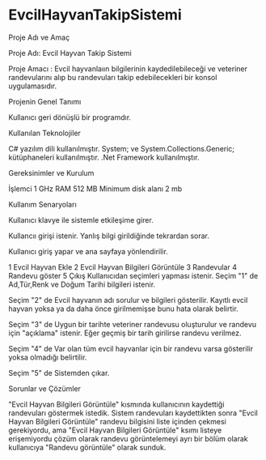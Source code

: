 # EvcilHayvanTakipSistemi

Proje Adı ve Amaç

Proje Adı: Evcil Hayvan Takip Sistemi

Proje Amacı : Evcil hayvanlaıın bilgilerinin kaydedilebileceği ve veteriner randevularını alıp bu randevuları takip edebilecekleri bir konsol uygulamasıdır.

Projenin Genel Tanımı

Kullanıcı geri dönüşlü bir programdır.

Kullanılan Teknolojiler

C# yazılım dili kullanılmıştır. System; ve System.Collections.Generic; kütüphaneleri kullanılmıştır. .Net Framework kullanılmıştır.

Gereksinimler ve Kurulum

İşlemci 1 GHz RAM 512 MB Minimum disk alanı 2 mb

Kullanım Senaryoları

Kullanıcı klavye ile sistemle etkileşime girer.

Kullancıı girişi istenir. Yanlış bilgi girildiğinde tekrardan sorar.

Kullanıcı giriş yapar ve ana sayfaya yönlendirilir.

1 Evcil Hayvan Ekle 2 Evcil Hayvan Bilgileri Görüntüle 3 Randevular 4 Randevu göster 5 Çıkış Kullanıcıdan seçimleri yapması istenir. Seçim "1" de Ad,Tür,Renk ve Doğum Tarihi bilgileri istenir.

Seçim "2" de Evcil hayvanın adı sorulur ve bilgileri gösterilir. Kayıtlı evcil hayvan yoksa ya da daha önce girilmemişse bunu hata olarak belirtir.

Seçim "3" de Uygun bir tarihte veteriner randevusu oluşturulur ve randevu için "açıklama" istenir. Eğer geçmiş bir tarih girilirse randevu verilmez.

Seçim "4" de Var olan tüm evcil hayvanlar için bir randevu varsa gösterilir yoksa olmadığı belirtilir.

Seçim "5" de Sistemden çıkar.

Sorunlar ve Çözümler

"Evcil Hayvan Bilgileri Görüntüle" kısmında kullanıcının kaydettiği randevuları göstermek istedik. Sistem randevuları kaydettikten sonra "Evcil Hayvan Bilgileri Görüntüle" randevu bilgisini liste içinden çekmesi gerekiyordu, ama "Evcil Hayvan Bilgileri Görüntüle" ksımı listeye erişemiyordu çözüm olarak randevu görüntelemeyi ayrı bir bölüm olarak kullanıcıya "Randevu görüntüle" olarak sunduk.
